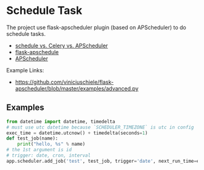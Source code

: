 # Schedule Task
The project use flask-apscheduler plugin (based on APScheduler) to do schedule tasks.
* [schedule vs. Celery vs. APScheduler](https://www.jianshu.com/p/94b273f6ed77)
* [flask-apschedule](https://github.com/viniciuschiele/flask-apscheduler)
* [APScheduler](https://apscheduler.readthedocs.io/en/latest/)

Example Links:
* https://github.com/viniciuschiele/flask-apscheduler/blob/master/examples/advanced.py

## Examples
```py
from datetime import datetime, timedelta
# must use utc datetime because `SCHEDULER_TIMEZONE` is utc in config
exec_time = datetime.utcnow() + timedelta(seconds=1)
def test_job(name):
    print("hello, %s" % name)
# the 1st argument is id
# trigger: date, cron, interval
app.scheduler.add_job('test', test_job, trigger='date', next_run_time=exec_time, args=['haha'], kwargs={})
```
